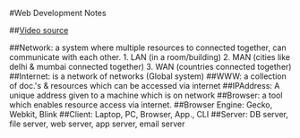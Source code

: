 #Web Development Notes

##[Video source](https://www.youtube.com/watch?v=aRUhd1Wd3Sw)

##Network: a system where multiple resources to connected together, can communicate with each other.
    1. LAN (in a room/building)
    2. MAN (cities like delhi & mumbai connected together)
    3. WAN (countries connected together)
##Internet: is a network of networks (Global system)
##WWW: a collection of doc.'s & resources which can be accessed via internet
##IPAddress:  A unique address given to a machine which is on network
##Browser: a tool which enables resource access via internet.
##Browser Engine: Gecko, Webkit, Blink
##Client: Laptop, PC, Browser, App., CLI
##Server: DB server, file server, web server, app server, email server